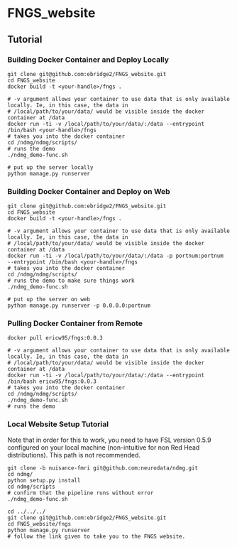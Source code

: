 # FNGS_website

## Tutorial

### Building Docker Container and Deploy Locally
```
git clone git@github.com:ebridge2/FNGS_website.git
cd FNGS_website
docker build -t <your-handle>/fngs .

# -v argument allows your container to use data that is only available locally. Ie, in this case, the data in
# /local/path/to/your/data/ would be visible inside the docker container at /data
docker run -ti -v /local/path/to/your/data/:/data --entrypoint /bin/bash <your-handle>/fngs
# takes you into the docker container
cd /ndmg/ndmg/scripts/
# runs the demo
./ndmg_demo-func.sh

# put up the server locally
python manage.py runserver
```

### Building Docker Container and Deploy on Web
```
git clone git@github.com:ebridge2/FNGS_website.git
cd FNGS_website
docker build -t <your-handle>/fngs .

# -v argument allows your container to use data that is only available locally. Ie, in this case, the data in
# /local/path/to/your/data/ would be visible inside the docker container at /data
docker run -ti -v /local/path/to/your/data/:/data -p portnum:portnum  --entrypoint /bin/bash <your-handle>/fngs
# takes you into the docker container
cd /ndmg/ndmg/scripts/
# runs the demo to make sure things work
./ndmg_demo-func.sh

# put up the server on web
python manage.py runserver -p 0.0.0.0:portnum
```

### Pulling Docker Container from Remote
```
docker pull ericw95/fngs:0.0.3

# -v argument allows your container to use data that is only available locally. Ie, in this case, the data in
# /local/path/to/your/data/ would be visible inside the docker container at /data
docker run -ti -v /local/path/to/your/data/:/data --entrypoint /bin/bash ericw95/fngs:0.0.3
# takes you into the docker container
cd /ndmg/ndmg/scripts/
./ndmg_demo-func.sh
# runs the demo
```

### Local Website Setup Tutorial

Note that in order for this to work, you need to have FSL version 0.5.9 configured on your local machine (non-intuitive for non Red Head distributions). This path is not recommended. 

```
git clone -b nuisance-fmri git@github.com:neurodata/ndmg.git
cd ndmg/
python setup.py install
cd ndmg/scripts
# confirm that the pipeline runs without error
./ndmg_demo-func.sh

cd ../../../
git clone git@github.com:ebridge2/FNGS_website.git
cd FNGS_website/fngs
python manage.py runserver
# follow the link given to take you to the FNGS website. 
```
